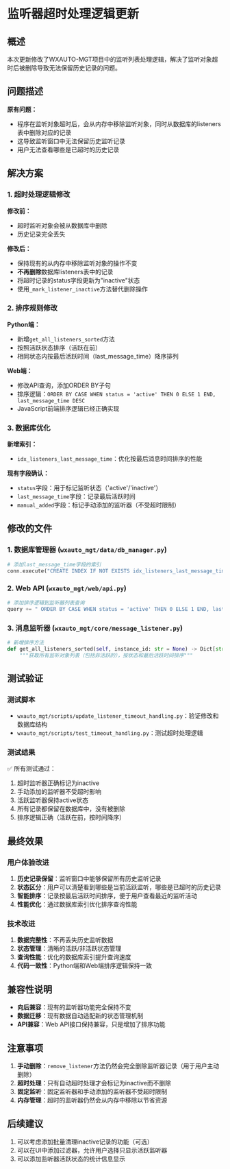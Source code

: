 # 监听器超时处理逻辑更新

## 概述

本次更新修改了WXAUTO-MGT项目中的监听列表处理逻辑，解决了监听对象超时后被删除导致无法保留历史记录的问题。

## 问题描述

**原有问题：**
- 程序在监听对象超时后，会从内存中移除监听对象，同时从数据库的listeners表中删除对应的记录
- 这导致监听窗口中无法保留历史监听记录
- 用户无法查看哪些是已超时的历史记录

## 解决方案

### 1. 超时处理逻辑修改

**修改前：**
- 超时监听对象会被从数据库中删除
- 历史记录完全丢失

**修改后：**
- 保持现有的从内存中移除监听对象的操作不变
- **不再删除**数据库listeners表中的记录
- 将超时记录的status字段更新为"inactive"状态
- 使用`_mark_listener_inactive`方法替代删除操作

### 2. 排序规则修改

**Python端：**
- 新增`get_all_listeners_sorted`方法
- 按照活跃状态排序（活跃在前）
- 相同状态内按最后活跃时间（last_message_time）降序排列

**Web端：**
- 修改API查询，添加ORDER BY子句
- 排序逻辑：`ORDER BY CASE WHEN status = 'active' THEN 0 ELSE 1 END, last_message_time DESC`
- JavaScript前端排序逻辑已经正确实现

### 3. 数据库优化

**新增索引：**
- `idx_listeners_last_message_time`：优化按最后消息时间排序的性能

**现有字段确认：**
- `status`字段：用于标记监听状态（'active'/'inactive'）
- `last_message_time`字段：记录最后活跃时间
- `manual_added`字段：标记手动添加的监听器（不受超时限制）

## 修改的文件

### 1. 数据库管理器 (`wxauto_mgt/data/db_manager.py`)
```python
# 添加last_message_time字段的索引
conn.execute("CREATE INDEX IF NOT EXISTS idx_listeners_last_message_time ON listeners(last_message_time)")
```

### 2. Web API (`wxauto_mgt/web/api.py`)
```python
# 添加排序逻辑到监听器列表查询
query += " ORDER BY CASE WHEN status = 'active' THEN 0 ELSE 1 END, last_message_time DESC"
```

### 3. 消息监听器 (`wxauto_mgt/core/message_listener.py`)
```python
# 新增排序方法
def get_all_listeners_sorted(self, instance_id: str = None) -> Dict[str, List[Dict]]:
    """获取所有监听对象列表（包括非活跃的），按状态和最后活跃时间排序"""
```

## 测试验证

### 测试脚本
- `wxauto_mgt/scripts/update_listener_timeout_handling.py`：验证修改和数据库结构
- `wxauto_mgt/scripts/test_timeout_handling.py`：测试超时处理逻辑

### 测试结果
✅ 所有测试通过：
1. 超时监听器正确标记为inactive
2. 手动添加的监听器不受超时影响  
3. 活跃监听器保持active状态
4. 所有记录都保留在数据库中，没有被删除
5. 排序逻辑正确（活跃在前，按时间降序）

## 最终效果

### 用户体验改进
1. **历史记录保留**：监听窗口中能够保留所有历史监听记录
2. **状态区分**：用户可以清楚看到哪些是当前活跃监听，哪些是已超时的历史记录
3. **智能排序**：记录按最后活跃时间排序，便于用户查看最近的监听活动
4. **性能优化**：通过数据库索引优化排序查询性能

### 技术改进
1. **数据完整性**：不再丢失历史监听数据
2. **状态管理**：清晰的活跃/非活跃状态管理
3. **查询性能**：优化的数据库索引提升查询速度
4. **代码一致性**：Python端和Web端排序逻辑保持一致

## 兼容性说明

- **向后兼容**：现有的监听器功能完全保持不变
- **数据迁移**：现有数据自动适配新的状态管理机制
- **API兼容**：Web API接口保持兼容，只是增加了排序功能

## 注意事项

1. **手动删除**：`remove_listener`方法仍然会完全删除监听器记录（用于用户主动删除）
2. **超时处理**：只有自动超时处理才会标记为inactive而不删除
3. **固定监听**：固定监听器和手动添加的监听器不受超时限制
4. **内存管理**：超时的监听器仍然会从内存中移除以节省资源

## 后续建议

1. 可以考虑添加批量清理inactive记录的功能（可选）
2. 可以在UI中添加过滤器，允许用户选择只显示活跃监听器
3. 可以添加监听器活跃状态的统计信息显示
